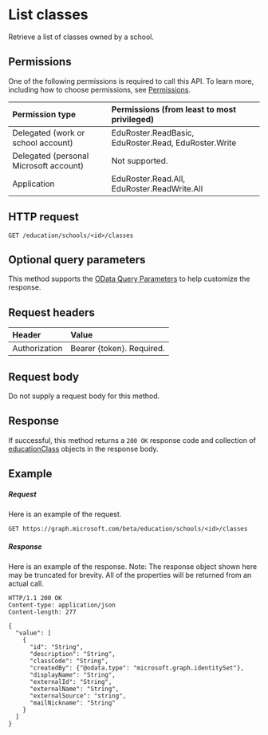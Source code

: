 # List classes

Retrieve a list of classes owned by a school.

## Permissions
One of the following permissions is required to call this API. To learn more, including how to choose permissions, see [Permissions](../../../concepts/permissions_reference.md).

|Permission type      | Permissions (from least to most privileged)              |
|:--------------------|:---------------------------------------------------------|
|Delegated (work or school account) |  EduRoster.ReadBasic, EduRoster.Read, EduRoster.Write  |
|Delegated (personal Microsoft account) |  Not supported.  |
|Application | EduRoster.Read.All, EduRoster.ReadWrite.All | 

## HTTP request
<!-- { "blockType": "ignored" } -->
```http
GET /education/schools/<id>/classes
```
## Optional query parameters
This method supports the [OData Query Parameters](http://graph.microsoft.io/docs/overview/query_parameters) to help customize the response.

## Request headers
| Header       | Value |
|:---------------|:--------|
| Authorization  | Bearer {token}. Required.  |

## Request body
Do not supply a request body for this method.
## Response
If successful, this method returns a `200 OK` response code and collection of [educationClass](../resources/educationclass.md) objects in the response body.
## Example
##### Request
Here is an example of the request.
<!-- {
  "blockType": "request",
  "name": "get_classes"
}-->
```http
GET https://graph.microsoft.com/beta/education/schools/<id>/classes
```
##### Response
Here is an example of the response. Note: The response object shown here may be truncated for brevity. All of the properties will be returned from an actual call.
<!-- {
  "blockType": "response",
  "truncated": true,
  "@odata.type": "microsoft.graph.educationClass",
  "isCollection": true
} -->
```http
HTTP/1.1 200 OK
Content-type: application/json
Content-length: 277

{
  "value": [
    {
      "id": "String",
      "description": "String",
      "classCode": "String",
      "createdBy": {"@odata.type": "microsoft.graph.identitySet"},
      "displayName": "String",
      "externalId": "String",
      "externalName": "String",
      "externalSource": "string",
      "mailNickname": "String"
    }  
  ]
}
```

<!-- uuid: 8fcb5dbc-d5aa-4681-8e31-b001d5168d79
2015-10-25 14:57:30 UTC -->
<!-- {
  "type": "#page.annotation",
  "description": "List classes",
  "keywords": "",
  "section": "documentation",
  "tocPath": ""
}-->